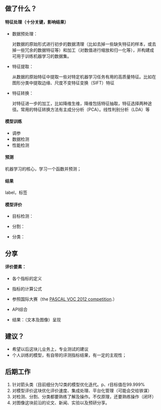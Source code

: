 ## 做了什么？

#### **特征处理**（十分关键，影响结果）

- 数据预处理： 

  对数据的原始形式进行初步的数据清理（比如去掉一些缺失特征的样本，或去掉一些冗余的数据特征等）和加工（对数值进行缩放和归一化等），并构建成可用于训练机器学习的数据集。

- 特征提取：

  从数据的原始特征中提取一些对特定机器学习任务有用的高质量特征。比如在图形分类中提取边缘、尺度不变特征变换（SIFT）特征

- 特征转换：

  对特征进一步的加工，比如降维生维，降维包括特征抽取，特征选择两种途径。常用的特征转换方法有主成分分析（PCA）。线性判别分析（LDA）等

#### **模型训练**

- 调参
- 数据检测
- 性能检测

#### **预测**

机器学习的核心，学习一个函数并预测；

#### **结果**

label，标签

#### **模型评价**

- 目标检测：

- 分割：

- 分类：

  

## 分享

#### 评价要素：

- 各个指标的定义

- 指标的计算公式

- 参照国际大赛（the [PASCAL VOC 2012 competition](http://host.robots.ox.ac.uk/pascal/VOC/voc2012/).）

- API综合

- 结果：（文本及图像）呈现

  

## 建议？

- 希望以后这块儿业务上，专业测试的建议
- 个人训练的模型，有自带的评测指标结果，有一定的主观性；

## 后期工作

1. 针对箭头类（目前细分为12类的模型优化迭代。p、r目标值在99.999%
2. 对模型评价这块优化评价速度、集成处理、平台化管理（可能会交给铁谋）
3. 对检测、分割、分类都要熟练了解及操作。不仅原理，还要熟练操作（闭环）
4. 对图像这块前沿的论文、新闻、实验以及预研分享。





